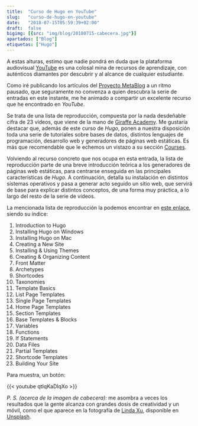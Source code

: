 ```yaml
---
title:  "Curso de Hugo en YouTube"
slug:   "curso-de-hugo-en-youtube"
date:   "2018-07-15T05:59:39+02:00"
draft:  false
bigimg: [{src: "img/blog/20180715-cabecera.jpg"}]
apartados: ["Blog"]
etiquetas: ["Hugo"]
---
```


A estas alturas, estimo que nadie pondrá en duda que la plataforma audiovisual [YouTube](https://www.youtube.com/) es una colosal mina de recursos de aprendizaje, con auténticos diamantes por descubrir y al alcance de cualquier estudiante.
<!--more-->

Como iré publicando los artículos del [Proyecto MetaBlog](/proyectos/metablog/) a un ritmo pausado, que seguramente no convenza a quien descubra la serie de entradas en este instante, me he animado a compartir un excelente recurso que he encontrado en *YouTube*.

Se trata de una lista de reproducción, compuesta por la nada desdeñable cifra de 23 vídeos, que viene de la mano de [Giraffe Academy](https://www.giraffeacademy.com/). Me gustaría destacar que, además de este curso de *Hugo*, ponen a nuestra disposición toda una serie de tutoriales sobre bases de datos, distintos lenguajes de programación, desarrollo web y generadores de páginas web estáticas. Es más que recomendable que le echemos un vistazo a su sección [Courses](https://www.giraffeacademy.com/#courses).

Volviendo al recurso concreto que nos ocupa en esta entrada, la lista de reproducción parte de una breve introducción teórica a los generadores de páginas web estáticas, para centrarse enseguida en las principales características de *Hugo*. A continuación, detalla su instalación en distintos sistemas operativos y pasa a generar acto seguido un sitio web, que servirá de base para explicar distintos conceptos, de una forma muy práctica, a lo largo del resto de la serie de vídeos.

La mencionada lista de reproducción la podemos encontrar en [este enlace](https://www.youtube.com/watch?v=qtIqKaDlqXo&list=PLLAZ4kZ9dFpOnyRlyS-liKL5ReHDcj4G3), siendo su índice:

1. Introduction to Hugo
2. Installing Hugo on Windows
3. Installing Hugo on Mac
4. Creating a New Site
5. Installing & Using Themes
6. Creating & Organizing Content
7. Front Matter
8. Archetypes
9. Shortcodes
10. Taxonomies
11. Template Basics
12. List Page Templates
13. Single Page Templates
14. Home Page Templates
15. Section Templates
16. Base Templates & Blocks
17. Variables
18. Functions
19. If Statements
20. Data Files
21. Partial Templates
22. Shortcode Templates
23. Building Your Site

Para muestra, un botón:

{{< youtube qtIqKaDlqXo >}}


*P. S. (acerca de la imagen de cabecera):* me asombra a veces los resultados que la gente alcanza con grandes dosis de creatividad y un móvil, como el que aparece en la fotografía de [Linda Xu](https://unsplash.com/@rhindaxu), disponible en [Unsplash](https://unsplash.com/photos/iMf7bvcIIog).